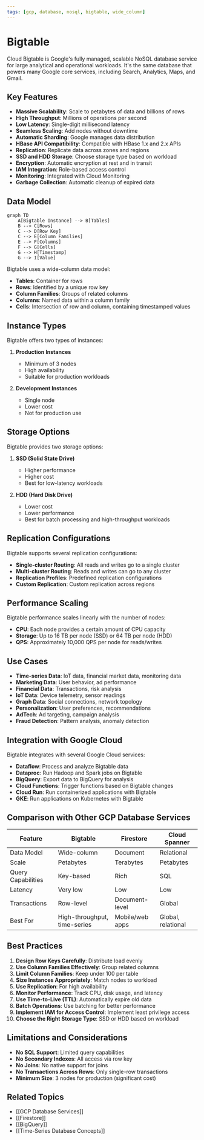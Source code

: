 ```yaml
---
tags: [gcp, database, nosql, bigtable, wide_column]
---
```


# Bigtable

Cloud Bigtable is Google's fully managed, scalable NoSQL database service for large analytical and operational workloads. It's the same database that powers many Google core services, including Search, Analytics, Maps, and Gmail.

## Key Features

- **Massive Scalability**: Scale to petabytes of data and billions of rows
- **High Throughput**: Millions of operations per second
- **Low Latency**: Single-digit millisecond latency
- **Seamless Scaling**: Add nodes without downtime
- **Automatic Sharding**: Google manages data distribution
- **HBase API Compatibility**: Compatible with HBase 1.x and 2.x APIs
- **Replication**: Replicate data across zones and regions
- **SSD and HDD Storage**: Choose storage type based on workload
- **Encryption**: Automatic encryption at rest and in transit
- **IAM Integration**: Role-based access control
- **Monitoring**: Integrated with Cloud Monitoring
- **Garbage Collection**: Automatic cleanup of expired data

## Data Model

```mermaid
graph TD
    A[Bigtable Instance] --> B[Tables]
    B --> C[Rows]
    C --> D[Row Key]
    C --> E[Column Families]
    E --> F[Columns]
    F --> G[Cells]
    G --> H[Timestamp]
    G --> I[Value]
```

Bigtable uses a wide-column data model:

- **Tables**: Container for rows
- **Rows**: Identified by a unique row key
- **Column Families**: Groups of related columns
- **Columns**: Named data within a column family
- **Cells**: Intersection of row and column, containing timestamped values

## Instance Types

Bigtable offers two types of instances:

1. **Production Instances**
   - Minimum of 3 nodes
   - High availability
   - Suitable for production workloads

2. **Development Instances**
   - Single node
   - Lower cost
   - Not for production use

## Storage Options

Bigtable provides two storage options:

1. **SSD (Solid State Drive)**
   - Higher performance
   - Higher cost
   - Best for low-latency workloads

2. **HDD (Hard Disk Drive)**
   - Lower cost
   - Lower performance
   - Best for batch processing and high-throughput workloads

## Replication Configurations

Bigtable supports several replication configurations:

- **Single-cluster Routing**: All reads and writes go to a single cluster
- **Multi-cluster Routing**: Reads and writes can go to any cluster
- **Replication Profiles**: Predefined replication configurations
- **Custom Replication**: Custom replication across regions

## Performance Scaling

Bigtable performance scales linearly with the number of nodes:

- **CPU**: Each node provides a certain amount of CPU capacity
- **Storage**: Up to 16 TB per node (SSD) or 64 TB per node (HDD)
- **QPS**: Approximately 10,000 QPS per node for reads/writes

## Use Cases

- **Time-series Data**: IoT data, financial market data, monitoring data
- **Marketing Data**: User behavior, ad performance
- **Financial Data**: Transactions, risk analysis
- **IoT Data**: Device telemetry, sensor readings
- **Graph Data**: Social connections, network topology
- **Personalization**: User preferences, recommendations
- **AdTech**: Ad targeting, campaign analysis
- **Fraud Detection**: Pattern analysis, anomaly detection

## Integration with Google Cloud

Bigtable integrates with several Google Cloud services:

- **Dataflow**: Process and analyze Bigtable data
- **Dataproc**: Run Hadoop and Spark jobs on Bigtable
- **BigQuery**: Export data to BigQuery for analysis
- **Cloud Functions**: Trigger functions based on Bigtable changes
- **Cloud Run**: Run containerized applications with Bigtable
- **GKE**: Run applications on Kubernetes with Bigtable

## Comparison with Other GCP Database Services

| Feature | Bigtable | Firestore | Cloud Spanner |
|---------|----------|-----------|---------------|
| Data Model | Wide-column | Document | Relational |
| Scale | Petabytes | Terabytes | Petabytes |
| Query Capabilities | Key-based | Rich | SQL |
| Latency | Very low | Low | Low |
| Transactions | Row-level | Document-level | Global |
| Best For | High-throughput, time-series | Mobile/web apps | Global, relational |

## Best Practices

1. **Design Row Keys Carefully**: Distribute load evenly
2. **Use Column Families Effectively**: Group related columns
3. **Limit Column Families**: Keep under 100 per table
4. **Size Instances Appropriately**: Match nodes to workload
5. **Use Replication**: For high availability
6. **Monitor Performance**: Track CPU, disk usage, and latency
7. **Use Time-to-Live (TTL)**: Automatically expire old data
8. **Batch Operations**: Use batching for better performance
9. **Implement IAM for Access Control**: Implement least privilege access
10. **Choose the Right Storage Type**: SSD or HDD based on workload

## Limitations and Considerations

- **No SQL Support**: Limited query capabilities
- **No Secondary Indexes**: All access via row key
- **No Joins**: No native support for joins
- **No Transactions Across Rows**: Only single-row transactions
- **Minimum Size**: 3 nodes for production (significant cost)

## Related Topics
- [[GCP Database Services]]
- [[Firestore]]
- [[BigQuery]]
- [[Time-Series Database Concepts]]
